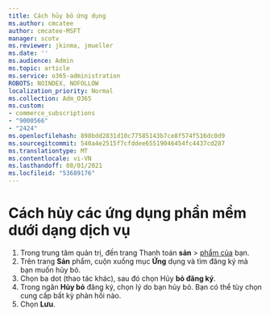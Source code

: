 ```yaml
---
title: Cách hủy bỏ ứng dụng
ms.author: cmcatee
author: cmcatee-MSFT
manager: scotv
ms.reviewer: jkinma, jmueller
ms.date: ''
ms.audience: Admin
ms.topic: article
ms.service: o365-administration
ROBOTS: NOINDEX, NOFOLLOW
localization_priority: Normal
ms.collection: Adm_O365
ms.custom:
- commerce_subscriptions
- "9000566"
- "2424"
ms.openlocfilehash: 898bdd2831d10c77585143b7ce8f574f516dc0d9
ms.sourcegitcommit: 540a4e2515f7cfddee65519046454fc4437cd287
ms.translationtype: MT
ms.contentlocale: vi-VN
ms.lasthandoff: 08/01/2021
ms.locfileid: "53689176"
---
```

# <a name="how-to-cancel-software-as-a-service-apps"></a>Cách hủy các ứng dụng phần mềm dưới dạng dịch vụ

1. Trong trung tâm quản trị, đến trang Thanh toán **sản**  >  [phẩm của](https://go.microsoft.com/fwlink/p/?linkid=842054) bạn.
2. Trên trang **Sản** phẩm, cuộn xuống mục **Ứng** dụng và tìm đăng ký mà bạn muốn hủy bỏ. 
3. Chọn ba dot (thao tác khác), sau đó chọn Hủy **bỏ đăng ký**.
4. Trong ngăn **Hủy bỏ** đăng ký, chọn lý do bạn hủy bỏ. Bạn có thể tùy chọn cung cấp bất kỳ phản hồi nào.
5. Chọn **Lưu**.